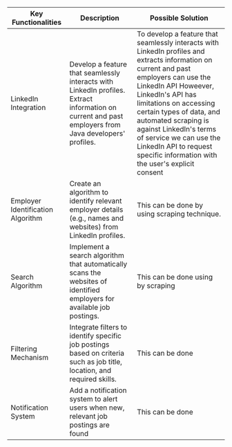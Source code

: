 | Key Functionalities | Description           | Possible Solution           |
| ------------------- | --------------------- | ---------------------------- |
| LinkedIn Integration        | Develop a feature that seamlessly interacts with LinkedIn profiles. Extract information on current and past employers from Java developers' profiles. |To develop a feature that seamlessly interacts with LinkedIn profiles and extracts information on current and past employers  can use the LinkedIn API Howeever, LinkedIn's API has limitations on accessing certain types of data, and automated scraping is against LinkedIn's terms of service  we can use the LinkedIn API to request specific information with the user's explicit consent |
| Employer Identification Algorithm         | Create an algorithm to identify relevant employer details (e.g., names and websites) from LinkedIn profiles. | This can be done by using scraping technique. |
| Search Algorithm| Implement a search algorithm that automatically scans the websites of identified employers for available job postings. |This can be done using by scraping |
|Filtering Mechanism| Integrate filters to identify specific job postings based on criteria such as job title, location, and required skills.|This can be done |
|Notification System| Add a notification system to alert users when new, relevant job postings are found|This can be done |
 
 
  

